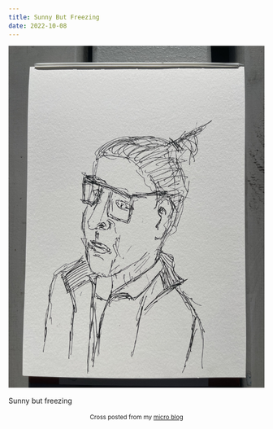 ```yaml
---
title: Sunny But Freezing
date: 2022-10-08
---
```

![Sunny But Freezing](image/8ca8d8832a.jpg)

<p>Sunny but freezing</p>


<center><small>Cross posted from my <a href='http://micro.blog/joshnicholas'>micro blog</a></small></center>

    
